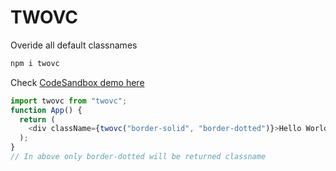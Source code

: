 # TWOVC

Overide all default classnames

```sh
npm i twovc

```
Check [CodeSandbox demo here](https://codesandbox.io/s/determined-mountain-cjlxu?file=/src/App.js)

```js
import twovc from "twovc";
function App() {
  return (
    <div className={twovc("border-solid", "border-dotted")}>Hello World</div>
  );
}
// In above only border-dotted will be returned classname
```
